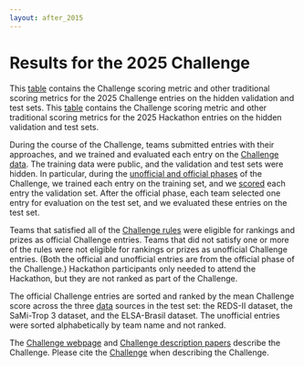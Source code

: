 ```yaml
---
layout: after_2015
---
```


# Results for the 2025 Challenge

This [table](challenge_2025_results.tsv) contains the Challenge scoring metric and other traditional scoring metrics for the 2025 Challenge entries on the hidden validation and test sets. This [table](challenge_2025_results.tsv) contains the Challenge scoring metric and other traditional scoring metrics for the 2025 Hackathon entries on the hidden validation and test sets.

During the course of the Challenge, teams submitted entries with their approaches, and we trained and evaluated each entry on the [Challenge data](../#data). The training data were public, and the validation and test sets were hidden. In particular, during the [unofficial and official phases](../#rules) of the Challenge, we trained each entry on the training set, and we [scored](../#scoring) each entry the validation set. After the official phase, each team selected one entry for evaluation on the test set, and we evaluated these entries on the test set.

Teams that satisfied all of the [Challenge rules](../#rules) were eligible for rankings and prizes as official Challenge entries. Teams that did not satisfy one or more of the rules were not eligible for rankings or prizes as unofficial Challenge entries. (Both the official and unofficial entries are from the official phase of the Challenge.) Hackathon participants only needed to attend the Hackathon, but they are not ranked as part of the Challenge.

The official Challenge entries are sorted and ranked by the mean Challenge score across the three [data](../#data) sources in the test set: the REDS-II dataset, the SaMi-Trop 3 dataset, and the ELSA-Brasil dataset. The unofficial entries were sorted alphabetically by team name and not ranked.

The [Challenge webpage](../) and [Challenge description papers](../papers/) describe the Challenge. Please cite the [Challenge](../papers/) when describing the Challenge. 